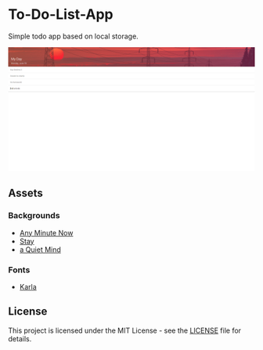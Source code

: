 # To-Do-List-App
Simple todo app based on local storage.

![Homepage image](screenshots/homepage.png)

## Assets

### Backgrounds
* [Any Minute Now](https://www.artstation.com/artwork/Lgd00)
* [Stay](https://www.artstation.com/artwork/JqaJD)
* [a Quiet Mind](https://www.artstation.com/artwork/Y20RX)

### Fonts
* [Karla](https://fonts.google.com/specimen/Karla)

## License
This project is licensed under the MIT License - see the [LICENSE](LICENSE) file for details.